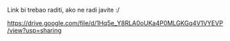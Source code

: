 Link bi trebao raditi, ako ne radi javite :/


https://drive.google.com/file/d/1Hq5e_Y8RLA0oUKa4P0MLGKGq4V1VYEVP/view?usp=sharing
